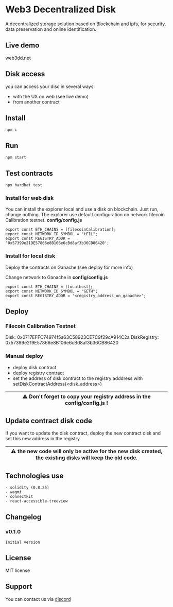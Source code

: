# Web3 Decentralized Disk

A decentralized storage solution based on Blockchain and ipfs, for security, data preservation and online identification.

## Live demo
web3dd.net


## Disk access 

you can access your disc in several ways:
- with the UX on web (see live demo)
- from another contract


## Install

```shell
npm i
```

## Run

```shell
npm start
```

## Test contracts

```shell
npx hardhat test
```


### Install for web disk

You can install the explorer local and use a disk on blockchain. Just run, change nothing.
The explorer use default configuration on network filecoin Calibration testnet.
**config/config.js**
```
export const ETH_CHAINS = [filecoinCalibration];
export const NETWORK_ID_SYMBOL = "tFIL";
export const REGISTRY_ADDR = '0x57399e219E57866e8B106e6cBd8af3b36CB86420';
```

### Install for local disk

Deploy the contracts on Ganache (see deploy for more info)

Change network to Ganache in **config/config.js**
```
export const ETH_CHAINS = [localhost];
export const NETWORK_ID_SYMBOL = "GETH";
export const REGISTRY_ADDR = '<registry_address_on_ganache>';
```


## Deploy

### Filecoin Calibration Testnet

Disk: 0x0717EFFC74974f5a63C58923CE7C9f29cA914C2a
DiskRegistry: 0x57399e219E57866e8B106e6cBd8af3b36CB86420

### Manual deploy

- deploy disk contract
- deploy registry contract
- set the address of disk contract to the registry adddress with setDiskContractAddress(<disk_address>)

| :warning: Don't forget to copy your registry address in the config/config.js ! |
| --- |


## Update contract disk code

If you want to update the disk contract, deploy the new contract disk and set this new address in the registry.

| :warning: the new code will only be active for the new disk created, the existing disks will keep the old code. |
| --- |


## Technologies use

	- solidity (0.8.25)
    - wagmi
    - connectkit
    - react-accessible-treeview


## Changelog

### v0.1.0

    Initial version


## License

MIT license


## Support

You can contact us via [discord](https://discord.com/channels/753223385948880961/1224720192488210584)
